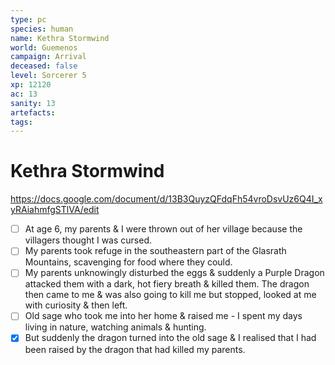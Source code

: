 ```yaml
---
type: pc
species: human
name: Kethra Stormwind
world: Guemenos
campaign: Arrival
deceased: false
level: Sorcerer 5
xp: 12120
ac: 13
sanity: 13
artefacts:
tags:
---
```


# Kethra Stormwind

https://docs.google.com/document/d/13B3QuyzQFdqFh54vroDsvUz6Q4I_xyRAiahmfgSTlVA/edit

- [ ] At age 6, my parents & I were thrown out of her village because the villagers thought I was cursed. 
- [ ] My parents took refuge in the southeastern part of the Glasrath Mountains, scavenging for food where they could.
- [ ] My parents unknowingly disturbed the eggs & suddenly a Purple Dragon attacked them with a dark, hot fiery breath & killed them. The dragon then came to me & was also going to kill me but stopped, looked at me with curiosity & then left.
- [ ] Old sage who took me into her home & raised me - I spent my days living in nature, watching animals & hunting.
- [x] But suddenly the dragon turned into the old sage & I realised that I had been raised by the dragon that had killed my parents.